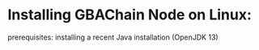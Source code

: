 # Installing GBAChain Node on Linux:

prerequisites: installing a recent Java installation (OpenJDK 13)

